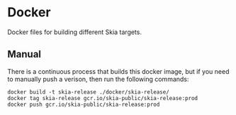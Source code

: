 Docker
======

Docker files for building different Skia targets.

Manual
------

There is a continuous process that builds this docker image, but if you
need to manually push a verison, then run the following commands:

    docker build -t skia-release ./docker/skia-release/
    docker tag skia-release gcr.io/skia-public/skia-release:prod
    docker push gcr.io/skia-public/skia-release:prod
